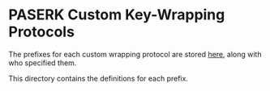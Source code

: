 # PASERK Custom Key-Wrapping Protocols

The prefixes for each custom wrapping protocol are stored
[here](Wrap.md#registered-prefixes), along with who specified them.

This directory contains the definitions for each prefix.
